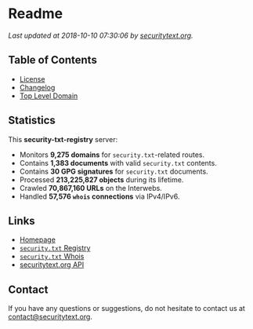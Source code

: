 # Readme

_Last updated at 2018-10-10 07:30:06 by [securitytext.org](https://securitytext.org)._

## Table of Contents

* [License](LICENSE.md)
* [Changelog](CHANGELOG.md)
* [Top Level Domain](TLD.md)

## Statistics

This **security-txt-registry** server:

* Monitors **9,275 domains** for `security.txt`-related routes.
* Contains **1,383 documents** with valid `security.txt` contents.
* Contains **30 GPG signatures** for `security.txt` documents.
* Processed **213,225,827 objects** during its lifetime.
* Crawled **70,867,160 URLs** on the Interwebs.
* Handled **57,576 `whois` connections** via IPv4/IPv6.

## Links

* [Homepage](https://securitytext.org)
* [`security.txt` Registry](https://registry.securitytext.org)
* [`security.txt` Whois](https://whois.securitytext.org)
* [securitytext.org API](https://registry.securitytext.org)

## Contact

If you have any questions or suggestions, do not hesitate to contact us at contact@securitytext.org.
